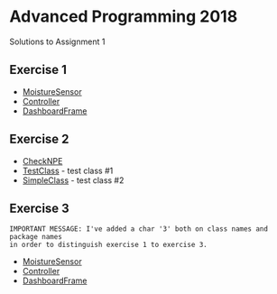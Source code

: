 # Advanced Programming 2018

Solutions to Assignment 1
## Exercise 1
* [MoistureSensor](https://github.com/andybbruno/Advanced-Programming-2018/blob/master/Exercise1/MoistureSensor/src/moisturesensor/MoistureSensor.java)
* [Controller](https://github.com/andybbruno/Advanced-Programming-2018/blob/master/Exercise1/Controller/src/controller/Controller.java)
* [DashboardFrame](https://github.com/andybbruno/Advanced-Programming-2018/blob/master/Exercise1/IrrigationDashboard/src/DashboardFrame.java)

## Exercise 2
* [CheckNPE](https://github.com/andybbruno/Advanced-Programming-2018/blob/master/Exercise2/CheckNPE/src/checknpe/CheckNPE.java)
* [TestClass](https://github.com/andybbruno/Advanced-Programming-2018/blob/master/Exercise2/CheckNPE/src/checknpe/TestClass.java) - test class #1
* [SimpleClass](https://github.com/andybbruno/Advanced-Programming-2018/blob/master/Exercise2/CheckNPE/src/checknpe/SimpleClass.java) - test class #2

## Exercise 3
```
IMPORTANT MESSAGE: I've added a char '3' both on class names and package names 
in order to distinguish exercise 1 to exercise 3.
```
* [MoistureSensor](https://github.com/andybbruno/Advanced-Programming-2018/blob/master/Exercise3/MoistureSensor3/src/moisturesensor/MoistureSensor3.java)
* [Controller](https://github.com/andybbruno/Advanced-Programming-2018/blob/master/Exercise3/Controller3/src/controller/Controller3.java)
* [DashboardFrame](https://github.com/andybbruno/Advanced-Programming-2018/blob/master/Exercise3/IrrigationDashboard3/src/DashboardFrame3.java)
